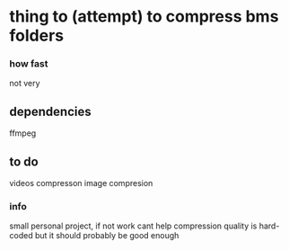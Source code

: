 
# thing to (attempt) to compress bms folders


### how fast
not very

## dependencies
ffmpeg

## to do

videos compresson
image compresion


### info
small personal project, if not work cant help
compression quality is hard-coded but it should probably be good enough



